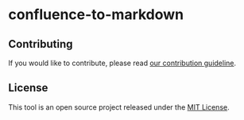 # confluence-to-markdown

## Contributing

If you would like to contribute, please read [our contribution guideline](CONTRIBUTING.md).

## License

This tool is an open source project released under the [MIT License](LICENSE).
